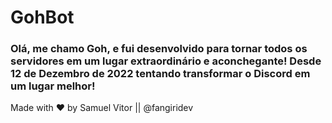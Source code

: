 # GohBot
### Olá, me chamo Goh, e fui desenvolvido para tornar todos os servidores em um lugar extraordinário e aconchegante! Desde 12 de Dezembro de 2022 tentando transformar o Discord em um lugar melhor!

Made with ❤ by Samuel Vitor || @fangiridev

